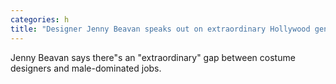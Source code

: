 ```yaml
---
categories: h
title: "Designer Jenny Beavan speaks out on extraordinary Hollywood gender pay gap"
---
```

Jenny Beavan says there"s an "extraordinary" gap between costume designers and male-dominated jobs.
